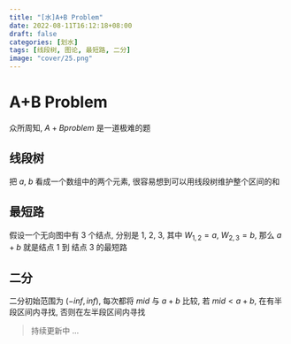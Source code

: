 ```yaml
---
title: "[水]A+B Problem"
date: 2022-08-11T16:12:18+08:00
draft: false
categories: [划水]
tags: [线段树, 图论, 最短路, 二分]
image: "cover/25.png"
---
```


# A+B Problem

众所周知, $A+B problem$ 是一道极难的题

## 线段树

把 $a$, $b$ 看成一个数组中的两个元素, 很容易想到可以用线段树维护整个区间的和

## 最短路

假设一个无向图中有 $3$ 个结点, 分别是 $1$, $2$, $3$, 其中 $W_{1, 2} = a$, $W_{2, 3} = b$, 那么 $a + b$ 就是结点 $1$ 到 结点 $3$ 的最短路

## 二分

二分初始范围为 $(-inf, inf)$, 每次都将 $mid$ 与 $a+b$ 比较, 若 $mid < a+b$, 在有半段区间内寻找, 否则在左半段区间内寻找



> 持续更新中 ...